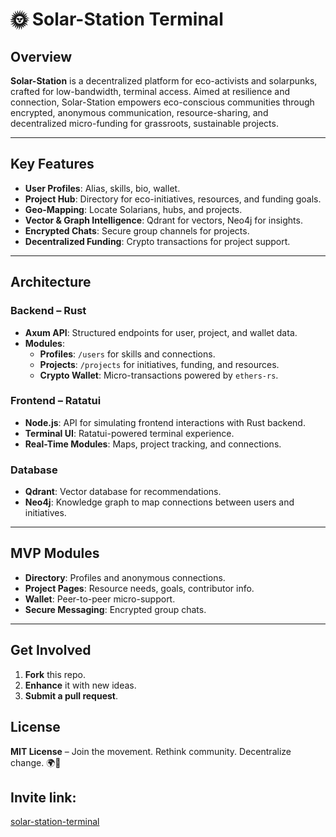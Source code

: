 # 🌞 Solar-Station Terminal

## Overview
**Solar-Station** is a decentralized platform for eco-activists and solarpunks, crafted for low-bandwidth, terminal access. Aimed at resilience and connection, Solar-Station empowers eco-conscious communities through encrypted, anonymous communication, resource-sharing, and decentralized micro-funding for grassroots, sustainable projects.

---

## Key Features

- **User Profiles**: Alias, skills, bio, wallet.
- **Project Hub**: Directory for eco-initiatives, resources, and funding goals.
- **Geo-Mapping**: Locate Solarians, hubs, and projects.
- **Vector & Graph Intelligence**: Qdrant for vectors, Neo4j for insights.
- **Encrypted Chats**: Secure group channels for projects.
- **Decentralized Funding**: Crypto transactions for project support.

---

## Architecture

### **Backend** – Rust
- **Axum API**: Structured endpoints for user, project, and wallet data.
- **Modules**:
  - **Profiles**: `/users` for skills and connections.
  - **Projects**: `/projects` for initiatives, funding, and resources.
  - **Crypto Wallet**: Micro-transactions powered by `ethers-rs`.

### **Frontend** – Ratatui
- **Node.js**: API for simulating frontend interactions with Rust backend.
- **Terminal UI**: Ratatui-powered terminal experience.
- **Real-Time Modules**: Maps, project tracking, and connections.

### **Database**
- **Qdrant**: Vector database for recommendations.
- **Neo4j**: Knowledge graph to map connections between users and initiatives.

---

## MVP Modules

- **Directory**: Profiles and anonymous connections.
- **Project Pages**: Resource needs, goals, contributor info.
- **Wallet**: Peer-to-peer micro-support.
- **Secure Messaging**: Encrypted group chats.

---

## Get Involved
1. **Fork** this repo.
2. **Enhance** it with new ideas.
3. **Submit a pull request**.

## License
**MIT License** – Join the movement. Rethink community. Decentralize change. 🌍🌱

## Invite link:
[solar-station-terminal](https://solar-terminal.glitch.me)
